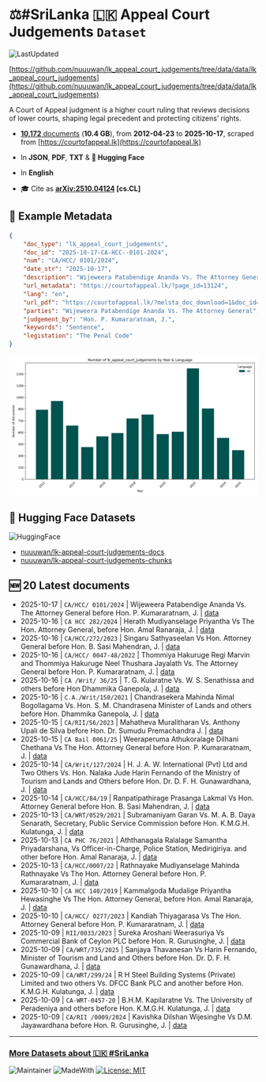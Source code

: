 # ⚖️#SriLanka 🇱🇰 Appeal Court Judgements `Dataset`

![LastUpdated](https://img.shields.io/badge/last_updated-2025--10--17_20:03:10-green)

[https://github.com/nuuuwan/lk_appeal_court_judgements/tree/data/data/lk_appeal_court_judgements](https://github.com/nuuuwan/lk_appeal_court_judgements/tree/data/data/lk_appeal_court_judgements)

A Court of Appeal judgment is a higher court ruling that reviews decisions of lower courts, shaping legal precedent and protecting citizens’ rights.

- [**10,172** documents](https://github.com/nuuuwan/lk_appeal_court_judgements/tree/data/data/lk_appeal_court_judgements) (**10.4 GB**), from **2012-04-23** to **2025-10-17**, scraped from [https://courtofappeal.lk](https://courtofappeal.lk)

- In **JSON**, **PDF**, **TXT** & **🤗 Hugging Face**

- In **English**

- 🎓 Cite as **[arXiv:2510.04124](https://arxiv.org/abs/2510.04124) [cs.CL]**

## 📝 Example Metadata

```json
{
    "doc_type": "lk_appeal_court_judgements",
    "doc_id": "2025-10-17-CA-HCC--0101-2024",
    "num": "CA/HCC/ 0101/2024",
    "date_str": "2025-10-17",
    "description": "Wijeweera Patabendige Ananda Vs. The Attorney General before Hon. P. Kumararatnam, J.",
    "url_metadata": "https://courtofappeal.lk/?page_id=13124",
    "lang": "en",
    "url_pdf": "https://courtofappeal.lk/?melsta_doc_download=1&doc_id=65d7fb0e-5898-4b5b-9c3e-9dad02238ee9&filename=Court%20of%20Appeal%20JUDGMENT%20-%20HCC-0101.24.pdf.pdf",
    "parties": "Wijeweera Patabendige Ananda Vs. The Attorney General",
    "judgement_by": "Hon. P. Kumararatnam, J.",
    "keywords": "Sentence",
    "legistation": "The Penal Code"
}
```

![Chart](https://raw.githubusercontent.com/nuuuwan/lk_appeal_court_judgements/refs/heads/data/data/lk_appeal_court_judgements/docs_by_year_and_lang.png)

## 🤗 Hugging Face Datasets

![HuggingFace](https://img.shields.io/badge/-HuggingFace-FDEE21?style=for-the-badge&logo=HuggingFace)

- [nuuuwan/lk-appeal-court-judgements-docs](https://huggingface.co/datasets/nuuuwan/lk-appeal-court-judgements-docs)
- [nuuuwan/lk-appeal-court-judgements-chunks](https://huggingface.co/datasets/nuuuwan/lk-appeal-court-judgements-chunks)

## 🆕 20 Latest documents

- 2025-10-17 | `CA/HCC/ 0101/2024` | Wijeweera Patabendige Ananda Vs. The Attorney General before Hon. P. Kumararatnam, J. | [data](https://github.com/nuuuwan/lk_appeal_court_judgements/tree/data/data/lk_appeal_court_judgements/2020s/2025/2025-10-17-CA-HCC--0101-2024)
- 2025-10-16 | `CA HCC 282/2024` | Herath Mudiyanselage Priyantha Vs The Hon. Attorney General, before Hon. Amal Ranaraja, J. | [data](https://github.com/nuuuwan/lk_appeal_court_judgements/tree/data/data/lk_appeal_court_judgements/2020s/2025/2025-10-16-CA-HCC-282-2024)
- 2025-10-16 | `CA/HCC/272/2023` | Singaru Sathyaseelan Vs Hon. Attorney General before Hon. B. Sasi Mahendran, J. | [data](https://github.com/nuuuwan/lk_appeal_court_judgements/tree/data/data/lk_appeal_court_judgements/2020s/2025/2025-10-16-CA-HCC-272-2023)
- 2025-10-16 | `CA/HCC/ 0047-48/2022` | Thommiya Hakuruge Regi Marvin and Thommiya Hakuruge Neel Thushara Jayalath Vs. The Attorney General before Hon. P. Kumararatnam, J. | [data](https://github.com/nuuuwan/lk_appeal_court_judgements/tree/data/data/lk_appeal_court_judgements/2020s/2025/2025-10-16-CA-HCC--0047-48-2022)
- 2025-10-16 | `CA /Writ/ 36/25` | T. G. Kularatne Vs. W. S. Senathissa and others before Hon Dhammika Ganepola, J. | [data](https://github.com/nuuuwan/lk_appeal_court_judgements/tree/data/data/lk_appeal_court_judgements/2020s/2025/2025-10-16-CA--Writ--36-25)
- 2025-10-16 | `C.A./Writ/150/2021` | Chandrasekera Mahinda Nimal Bogollagama Vs. Hon. S. M. Chandrasena Minister of Lands and others before Hon. Dhammika Ganepola, J. | [data](https://github.com/nuuuwan/lk_appeal_court_judgements/tree/data/data/lk_appeal_court_judgements/2020s/2025/2025-10-16-C-A--Writ-150-2021)
- 2025-10-15 | `CA/RII/56/2023` | Mahatheva Muralitharan Vs. Anthony Upali de Silva before Hon. Dr. Sumudu Premachandra J. | [data](https://github.com/nuuuwan/lk_appeal_court_judgements/tree/data/data/lk_appeal_court_judgements/2020s/2025/2025-10-15-CA-RII-56-2023)
- 2025-10-15 | `CA Bail 0061/25` | Weeraperuma Athukoralage Dilhani Chethana Vs The Hon. Attorney General before Hon. P. Kumararatnam, J. | [data](https://github.com/nuuuwan/lk_appeal_court_judgements/tree/data/data/lk_appeal_court_judgements/2020s/2025/2025-10-15-CA-Bail-0061-25)
- 2025-10-14 | `CA/Writ/127/2024` | H. J. A. W. International (Pvt) Ltd and Two Others Vs. Hon. Nalaka Jude Harin Fernando of the Ministry of Tourism and Lands and Others before Hon. Dr. D. F. H. Gunawardhana, J. | [data](https://github.com/nuuuwan/lk_appeal_court_judgements/tree/data/data/lk_appeal_court_judgements/2020s/2025/2025-10-14-CA-Writ-127-2024)
- 2025-10-14 | `CA/HCC/84/19` | Ranpatipathirage Prasanga Lakmal Vs Hon. Attorney General before Hon. B. Sasi Mahendran, J. | [data](https://github.com/nuuuwan/lk_appeal_court_judgements/tree/data/data/lk_appeal_court_judgements/2020s/2025/2025-10-14-CA-HCC-84-19)
- 2025-10-13 | `CA/WRT/0529/2021` | Subramaniyam Garan Vs. M. A. B. Daya Senarath, Secretary, Public Service Commission before Hon. K.M.G.H. Kulatunga, J. | [data](https://github.com/nuuuwan/lk_appeal_court_judgements/tree/data/data/lk_appeal_court_judgements/2020s/2025/2025-10-13-CA-WRT-0529-2021)
- 2025-10-13 | `CA PHC 76/2021` | Aththanagala Ralalage Samantha Priyadarshana, Vs Officer-in-Charge, Police Station, Medirigiriya. and other before Hon. Amal Ranaraja, J. | [data](https://github.com/nuuuwan/lk_appeal_court_judgements/tree/data/data/lk_appeal_court_judgements/2020s/2025/2025-10-13-CA-PHC-76-2021)
- 2025-10-13 | `CA/HCC/0007/22` | Rathnayake Mudiyanselage Mahinda Rathnayake Vs The Hon. Attorney General before Hon. P. Kumararatnam, J. | [data](https://github.com/nuuuwan/lk_appeal_court_judgements/tree/data/data/lk_appeal_court_judgements/2020s/2025/2025-10-13-CA-HCC-0007-22)
- 2025-10-10 | `CA HCC 140/2019` | Kammalgoda Mudalige Priyantha Hewasinghe Vs The Hon. Attorney General, before Hon. Amal Ranaraja, J. | [data](https://github.com/nuuuwan/lk_appeal_court_judgements/tree/data/data/lk_appeal_court_judgements/2020s/2025/2025-10-10-CA-HCC-140-2019)
- 2025-10-10 | `CA/HCC/ 0277/2023` | Kandiah Thiyagarasa Vs The Hon. Attorney General before Hon. P. Kumararatnam, J. | [data](https://github.com/nuuuwan/lk_appeal_court_judgements/tree/data/data/lk_appeal_court_judgements/2020s/2025/2025-10-10-CA-HCC--0277-2023)
- 2025-10-09 | `RII/0033/2023` | Sureka Aroshani Weerasuriya Vs Commercial Bank of Ceylon PLC before Hon. R. Gurusinghe, J. | [data](https://github.com/nuuuwan/lk_appeal_court_judgements/tree/data/data/lk_appeal_court_judgements/2020s/2025/2025-10-09-RII-0033-2023)
- 2025-10-09 | `CA/WRT/735/2025` | Sanjaya Thavanesan Vs Harin Fernando, Minister of Tourism and Land and Others before Hon. Dr. D. F. H. Gunawardhana, J. | [data](https://github.com/nuuuwan/lk_appeal_court_judgements/tree/data/data/lk_appeal_court_judgements/2020s/2025/2025-10-09-CA-WRT-735-2025)
- 2025-10-09 | `CA/WRT/299/24` | R H Steel Building Systems (Private) Limited and two others Vs. DFCC Bank PLC and another before Hon. K.M.G.H. Kulatunga, J. | [data](https://github.com/nuuuwan/lk_appeal_court_judgements/tree/data/data/lk_appeal_court_judgements/2020s/2025/2025-10-09-CA-WRT-299-24)
- 2025-10-09 | `CA-WRT-0457-20` | B.H.M. Kapilaratne Vs. The University of Peradeniya and others before Hon. K.M.G.H. Kulatunga, J. | [data](https://github.com/nuuuwan/lk_appeal_court_judgements/tree/data/data/lk_appeal_court_judgements/2020s/2025/2025-10-09-CA-WRT-0457-20)
- 2025-10-09 | `CA/RII /0009/2024` | Kavishka Dilshan Wijesinghe Vs D.M. Jayawardhana before Hon. R. Gurusinghe, J. | [data](https://github.com/nuuuwan/lk_appeal_court_judgements/tree/data/data/lk_appeal_court_judgements/2020s/2025/2025-10-09-CA-RII--0009-2024)

---

### [More Datasets about 🇱🇰 #SriLanka](https://github.com/nuuuwan/lk_datasets)

![Maintainer](https://img.shields.io/badge/maintainer-nuuuwan-red)
![MadeWith](https://img.shields.io/badge/made_with-python-blue)
[![License: MIT](https://img.shields.io/badge/License-MIT-yellow.svg)](https://opensource.org/licenses/MIT)
